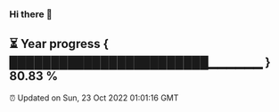 ### Hi there 👋
⏳ Year progress { ████████████████████████▁▁▁▁▁▁ } 80.83 %
---
⏰ Updated on Sun, 23 Oct 2022 01:01:16 GMT


